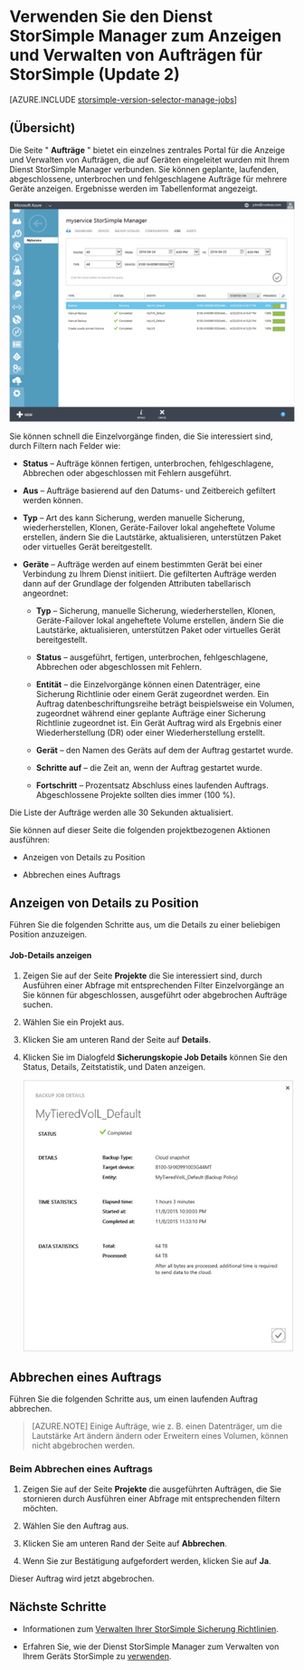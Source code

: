 <properties 
   pageTitle="Anzeigen und Verwalten von Aufträgen StorSimple | Microsoft Azure"
   description="Beschreibt die Seite StorSimple Manager Aufträge und zur gemeinsamen Nutzung von zuletzt verwendete, aktuelle und geplante Sicherung Aufträge verfolgen."
   services="storsimple"
   documentationCenter="NA"
   authors="alkohli"
   manager="carmonm"
   editor=""/>
<tags 
   ms.service="storsimple"
   ms.devlang="NA"
   ms.topic="article"
   ms.tgt_pltfrm="NA"
   ms.workload="TBD"
   ms.date="08/17/2016"
   ms.author="alkohli" />

# <a name="use-the-storsimple-manager-service-to-view-and-manage-storsimple-jobs-update-2"></a>Verwenden Sie den Dienst StorSimple Manager zum Anzeigen und Verwalten von Aufträgen für StorSimple (Update 2)

[AZURE.INCLUDE [storsimple-version-selector-manage-jobs](../../includes/storsimple-version-selector-manage-jobs.md)]

## <a name="overview"></a>(Übersicht)

Die Seite " **Aufträge** " bietet ein einzelnes zentrales Portal für die Anzeige und Verwalten von Aufträgen, die auf Geräten eingeleitet wurden mit Ihrem Dienst StorSimple Manager verbunden. Sie können geplante, laufenden, abgeschlossene, unterbrochen und fehlgeschlagene Aufträge für mehrere Geräte anzeigen. Ergebnisse werden im Tabellenformat angezeigt. 

![Seite "Aufträge"](./media/storsimple-manage-jobs-u2/jobs.png)

Sie können schnell die Einzelvorgänge finden, die Sie interessiert sind, durch Filtern nach Felder wie:

- **Status** – Aufträge können fertigen, unterbrochen, fehlgeschlagene, Abbrechen oder abgeschlossen mit Fehlern ausgeführt.
- **Aus** – Aufträge basierend auf den Datums- und Zeitbereich gefiltert werden können.
- **Typ** – Art des kann Sicherung, werden manuelle Sicherung, wiederherstellen, Klonen, Geräte-Failover lokal angeheftete Volume erstellen, ändern Sie die Lautstärke, aktualisieren, unterstützen Paket oder virtuelles Gerät bereitgestellt.

- **Geräte** – Aufträge werden auf einem bestimmten Gerät bei einer Verbindung zu Ihrem Dienst initiiert.
Die gefilterten Aufträge werden dann auf der Grundlage der folgenden Attributen tabellarisch angeordnet:

    - **Typ** – Sicherung, manuelle Sicherung, wiederherstellen, Klonen, Geräte-Failover lokal angeheftete Volume erstellen, ändern Sie die Lautstärke, aktualisieren, unterstützen Paket oder virtuelles Gerät bereitgestellt.

    - **Status** – ausgeführt, fertigen, unterbrochen, fehlgeschlagene, Abbrechen oder abgeschlossen mit Fehlern.

    - **Entität** – die Einzelvorgänge können einen Datenträger, eine Sicherung Richtlinie oder einem Gerät zugeordnet werden. Ein Auftrag datenbeschriftungsreihe beträgt beispielsweise ein Volumen, zugeordnet während einer geplante Aufträge einer Sicherung Richtlinie zugeordnet ist. Ein Gerät Auftrag wird als Ergebnis einer Wiederherstellung (DR) oder einer Wiederherstellung erstellt.

    - **Gerät** – den Namen des Geräts auf dem der Auftrag gestartet wurde.

    - **Schritte auf** – die Zeit an, wenn der Auftrag gestartet wurde.

    - **Fortschritt** – Prozentsatz Abschluss eines laufenden Auftrags. Abgeschlossene Projekte sollten dies immer (100 %).

Die Liste der Aufträge werden alle 30 Sekunden aktualisiert.

Sie können auf dieser Seite die folgenden projektbezogenen Aktionen ausführen:

- Anzeigen von Details zu Position

- Abbrechen eines Auftrags

## <a name="view-job-details"></a>Anzeigen von Details zu Position

Führen Sie die folgenden Schritte aus, um die Details zu einer beliebigen Position anzuzeigen.

#### <a name="to-view-job-details"></a>Job-Details anzeigen

1. Zeigen Sie auf der Seite **Projekte** die Sie interessiert sind, durch Ausführen einer Abfrage mit entsprechenden Filter Einzelvorgänge an Sie können für abgeschlossen, ausgeführt oder abgebrochen Aufträge suchen.

2. Wählen Sie ein Projekt aus.

3. Klicken Sie am unteren Rand der Seite auf **Details**.

4. Klicken Sie im Dialogfeld **Sicherungskopie Job Details** können Sie den Status, Details, Zeitstatistik, und Daten anzeigen.
 
    ![Detailseite Position](./media/storsimple-manage-jobs-u2/JobDetails.png)

## <a name="cancel-a-job"></a>Abbrechen eines Auftrags

Führen Sie die folgenden Schritte aus, um einen laufenden Auftrag abbrechen.

>[AZURE.NOTE] Einige Aufträge, wie z. B. einen Datenträger, um die Lautstärke Art ändern ändern oder Erweitern eines Volumen, können nicht abgebrochen werden.

### <a name="to-cancel-a-job"></a>Beim Abbrechen eines Auftrags

1. Zeigen Sie auf der Seite **Projekte** die ausgeführten Aufträgen, die Sie stornieren durch Ausführen einer Abfrage mit entsprechenden filtern möchten.

1. Wählen Sie den Auftrag aus.

1. Klicken Sie am unteren Rand der Seite auf **Abbrechen**.

1. Wenn Sie zur Bestätigung aufgefordert werden, klicken Sie auf **Ja**.

Dieser Auftrag wird jetzt abgebrochen.

## <a name="next-steps"></a>Nächste Schritte

- Informationen zum [Verwalten Ihrer StorSimple Sicherung Richtlinien](storsimple-manage-backup-policies.md).

- Erfahren Sie, wie der Dienst StorSimple Manager zum Verwalten von Ihrem Geräts StorSimple zu [verwenden](storsimple-manager-service-administration.md).
